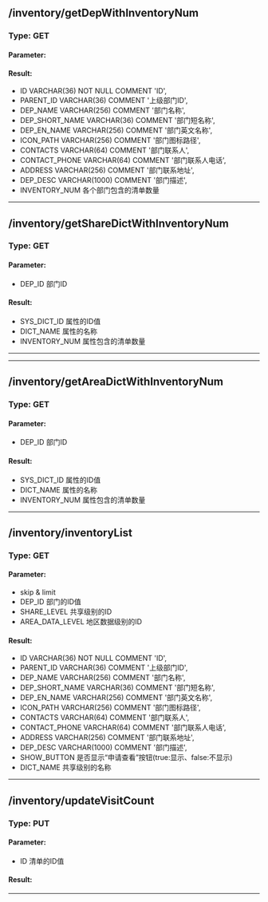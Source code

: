 ## /inventory/getDepWithInventoryNum

### Type: GET

#### Parameter:

#### Result:
* ID                   VARCHAR(36) NOT NULL COMMENT 'ID',
* PARENT_ID            VARCHAR(36) COMMENT '上级部门ID',
* DEP_NAME             VARCHAR(256) COMMENT '部门名称',
* DEP_SHORT_NAME       VARCHAR(36) COMMENT '部门短名称',
* DEP_EN_NAME          VARCHAR(256) COMMENT '部门英文名称',
* ICON_PATH            VARCHAR(256) COMMENT '部门图标路径',
* CONTACTS             VARCHAR(64) COMMENT '部门联系人',
* CONTACT_PHONE        VARCHAR(64) COMMENT '部门联系人电话',
* ADDRESS              VARCHAR(256) COMMENT '部门联系地址',
* DEP_DESC             VARCHAR(1000) COMMENT '部门描述',
* INVENTORY_NUM        各个部门包含的清单数量

-------------

## /inventory/getShareDictWithInventoryNum

### Type: GET

#### Parameter:
* DEP_ID  部门ID

#### Result:
* SYS_DICT_ID      属性的ID值
* DICT_NAME        属性的名称
* INVENTORY_NUM    属性包含的清单数量

-------------

-------------

## /inventory/getAreaDictWithInventoryNum

### Type: GET

#### Parameter:
* DEP_ID  部门ID

#### Result:
* SYS_DICT_ID      属性的ID值
* DICT_NAME        属性的名称
* INVENTORY_NUM    属性包含的清单数量

-------------

## /inventory/inventoryList

### Type: GET

#### Parameter:
* skip & limit
* DEP_ID            部门的ID值
* SHARE_LEVEL       共享级别的ID
* AREA_DATA_LEVEL   地区数据级别的ID

#### Result:
* ID                   VARCHAR(36) NOT NULL COMMENT 'ID',
* PARENT_ID            VARCHAR(36) COMMENT '上级部门ID',
* DEP_NAME             VARCHAR(256) COMMENT '部门名称',
* DEP_SHORT_NAME       VARCHAR(36) COMMENT '部门短名称',
* DEP_EN_NAME          VARCHAR(256) COMMENT '部门英文名称',
* ICON_PATH            VARCHAR(256) COMMENT '部门图标路径',
* CONTACTS             VARCHAR(64) COMMENT '部门联系人',
* CONTACT_PHONE        VARCHAR(64) COMMENT '部门联系人电话',
* ADDRESS              VARCHAR(256) COMMENT '部门联系地址',
* DEP_DESC             VARCHAR(1000) COMMENT '部门描述',
* SHOW_BUTTON          是否显示“申请查看”按钮(true:显示、false:不显示)
* DICT_NAME            共享级别的名称

-------------

## /inventory/updateVisitCount

### Type: PUT

#### Parameter:
* ID            清单的ID值

#### Result:

-------------

